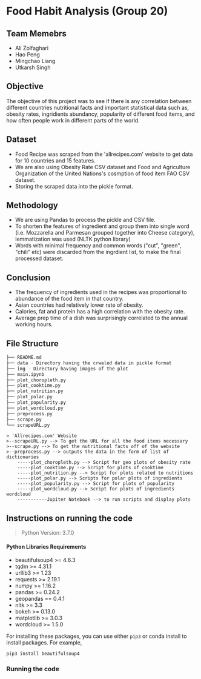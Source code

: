 
# Food Habit Analysis (Group 20)
## Team Memebrs
- Ali Zolfaghari 
-  Hao Peng 
-  Mingchao Liang
-  Utkarsh Singh 

## Objective 
The objective of this project was to see if there is any correlation between different countries nutritional facts and important statistical data such as, obesity rates, ingridients abundancy, popularity of different food items, and how often people work in different parts of the world.

## Dataset
-  Food Recipe was scraped from the 'allrecipes.com' website to get data for 10 countries and 15 features.
-  We are also using Obesity Rate CSV dataset and Food and Agriculture Organization of the United Nations's cosmption of food item FAO CSV dataset.
- Storing the scraped data into the pickle format.

## Methodology
- We are using Pandas to process the pickle and CSV file.
- To shorten the features of ingredient and group them into single word (i.e. Mozzarella and Parmesan grouped together into Cheese category), lemmatization was used (NLTK python library)
- Words with minimal frequency and common words ("cut", "green", "chili" etc) were discarded from the ingrdient list, to make the final processed dataset.

## Conclusion 
- The frequency of ingredients used in the recipes was proportional to abundance of the food item in that country. 
-  Asian countries had relatively lower rate of obesity. 
-  Calories, fat and protein has a high correlation with the obesity rate.
-  Average prep time of a dish was surprisingly correlated to the annual working hours.

## File Structure 
```bash
├── README.md
├── data - Directory having the crwaled data in pickle format
├── img - Directory having images of the plot
├── main.ipynb
├── plot_choropleth.py
├── plot_cooktime.py
├── plot_nutrition.py
├── plot_polar.py
├── plot_popularity.py
├── plot_wordcloud.py
├── preprocess.py
├── scrape.py
└── scrapeURL.py
```
```
> 'Allrecipes.com' Website
>--scrapeURL.py --> To get the URL for all the food items necessary 
>--scrape.py --> To get the nutritional facts off of the website
>--preprocess.py --> outputs the data in the form of list of dictionaries
	-----plot_choropleth.py --> Script for geo plots of obesity rate 
	-----plot_cooktime.py --> Script for plots of cooktime 
	-----plot_nutrition.py --> Script for plots related to nutritions 
	-----plot_polar.py --> Scripts for polar plots of ingredients 
	-----plot_popularity.py --> Script for plots of popularity 
	-----plot_wordcloud.py --> Script for plots of ingredients wordcloud 
	-----------Jupiter Notebook --> to run scripts and display plots
```

## Instructions on running the code
> Python Version: 3.7.0

#### Python Libraries Requirements
- beautifulsoup4 >= 4.6.3
- tqdm >= 4.31.1
- urllib3 >= 1.23
- requests >= 2.19.1
- numpy >= 1.16.2
- pandas >= 0.24.2
- geopandas == 0.4.1
- nltk >= 3.3
- bokeh >= 0.13.0
- matplotlib >= 3.0.3
- wordcloud >= 1.5.0

For installing these packages, you can use either `pip3` or conda install to install packages. For example,

    pip3 install beautifulsoup4
    
 ### Running the code